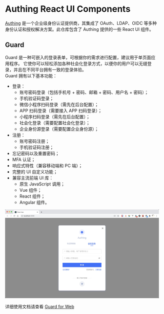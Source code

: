 # Authing React UI Components

[Authing](https://authing.cn) 是一个企业级身份认证提供商，其集成了 OAuth、LDAP、OIDC 等多种身份认证和授权解决方案。此仓库包含了 Authing 提供的一些 React UI 组件。

## Guard

Guard 是一种可嵌入的登录表单，可根据你的需求进行配置，建议用于单页面应用程序。 它使你可以轻松添加各种社会化登录方式，以便你的用户可以无缝登录，并且在不同平台拥有一致的登录体验。  
Guard 拥有以下基本功能：

- 登录：
  - 账号密码登录（包括手机号 + 密码、邮箱 + 密码、用户名 + 密码）；
  - 手机验证码登录；
  - 微信小程序扫码登录（需先在后台配置）；
  - APP 扫码登录（需要接入 APP 扫码登录）；
  - 小程序扫码登录（需先在后台配置）；
  - 社会化登录（需要配置社会化登录）；
  - 企业身份源登录（需要配置企业身份源）；
- 注册：
  - 账号密码注册；
  - 手机验证码注册；
- 忘记密码以及重置密码；
- MFA 认证；
- 响应式特性（兼容移动端和 PC 端）；
- 完整的 UI 自定义功能；
- 兼容主流前端 UI 库：
  - 原生 JavaScript 调用；
  - Vue 组件；
  - React 组件；
  - Angular 组件。

![Guard Demo](./static/images/guard-demo.jpg)

详细使用文档请查看 [Guard for Web](https://docs.authing.cn/sdk/guard/#guard-for-react)
